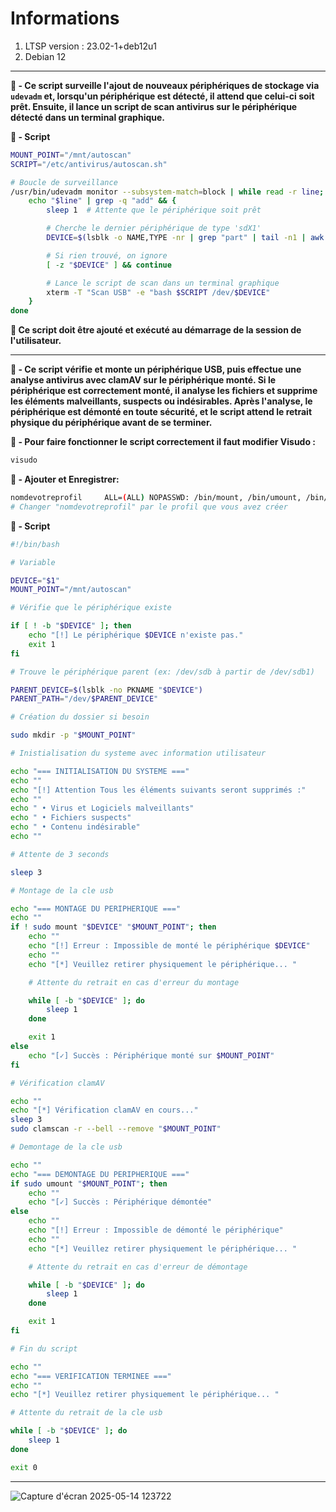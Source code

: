 # Informations

1. LTSP version : 23.02-1+deb12u1
2. Debian 12

------------------------------------------------------------------------------

**📄 - Ce script surveille l'ajout de nouveaux périphériques de stockage via ```udevadm``` et, lorsqu'un périphérique est détecté, il attend que celui-ci soit prêt. Ensuite, il lance un script de scan antivirus sur le périphérique détecté dans un terminal graphique.**

**📍​ - Script**
```bash
MOUNT_POINT="/mnt/autoscan"
SCRIPT="/etc/antivirus/autoscan.sh"

# Boucle de surveillance
/usr/bin/udevadm monitor --subsystem-match=block | while read -r line; do
    echo "$line" | grep -q "add" && {
        sleep 1  # Attente que le périphérique soit prêt

        # Cherche le dernier périphérique de type 'sdX1'
        DEVICE=$(lsblk -o NAME,TYPE -nr | grep "part" | tail -n1 | awk '{print $1}')

        # Si rien trouvé, on ignore
        [ -z "$DEVICE" ] && continue

        # Lance le script de scan dans un terminal graphique
        xterm -T "Scan USB" -e "bash $SCRIPT /dev/$DEVICE"
    }
done
```
**📌 Ce script doit être ajouté et exécuté au démarrage de la session de l'utilisateur.**

------------------------------------------------------------------------------

**📄 - Ce script vérifie et monte un périphérique USB, puis effectue une analyse antivirus avec clamAV sur le périphérique monté. Si le périphérique est correctement monté, il analyse les fichiers et supprime les éléments malveillants, suspects ou indésirables. Après l'analyse, le périphérique est démonté en toute sécurité, et le script attend le retrait physique du périphérique avant de se terminer.**

**📍​ - Pour faire fonctionner le script correctement il faut modifier Visudo :**
```bash
visudo
```
**📍​ - Ajouter et Enregistrer:**
```bash
nomdevotreprofil     ALL=(ALL) NOPASSWD: /bin/mount, /bin/umount, /bin/mkdir, /bin/chown, /bin/clamscan
# Changer "nomdevotreprofil" par le profil que vous avez créer
```
**📍​ - Script**
```bash                                                                                                                                                                                                                                                                                     
#!/bin/bash

# Variable

DEVICE="$1"
MOUNT_POINT="/mnt/autoscan"

# Vérifie que le périphérique existe

if [ ! -b "$DEVICE" ]; then
    echo "[!] Le périphérique $DEVICE n'existe pas."
    exit 1
fi

# Trouve le périphérique parent (ex: /dev/sdb à partir de /dev/sdb1)

PARENT_DEVICE=$(lsblk -no PKNAME "$DEVICE")
PARENT_PATH="/dev/$PARENT_DEVICE"

# Création du dossier si besoin

sudo mkdir -p "$MOUNT_POINT"

# Inistialisation du systeme avec information utilisateur

echo "=== INITIALISATION DU SYSTEME ==="
echo ""
echo "[!] Attention Tous les éléments suivants seront supprimés :"
echo ""
echo " • Virus et Logiciels malveillants"
echo " • Fichiers suspects"
echo " • Contenu indésirable"
echo ""

# Attente de 3 seconds

sleep 3

# Montage de la cle usb

echo "=== MONTAGE DU PERIPHERIQUE ==="
echo ""
if ! sudo mount "$DEVICE" "$MOUNT_POINT"; then
    echo ""
    echo "[!] Erreur : Impossible de monté le périphérique $DEVICE"
    echo ""
    echo "[*] Veuillez retirer physiquement le périphérique... "

    # Attente du retrait en cas d'erreur du montage

    while [ -b "$DEVICE" ]; do
        sleep 1
    done

    exit 1
else
    echo "[✓] Succès : Périphérique monté sur $MOUNT_POINT"
fi

# Vérification clamAV

echo ""
echo "[*] Vérification clamAV en cours..."
sleep 3
sudo clamscan -r --bell --remove "$MOUNT_POINT"

# Demontage de la cle usb

echo ""
echo "=== DEMONTAGE DU PERIPHERIQUE ==="
if sudo umount "$MOUNT_POINT"; then
    echo ""
    echo "[✓] Succès : Périphérique démontée"
else
    echo ""
    echo "[!] Erreur : Impossible de démonté le périphérique"
    echo ""
    echo "[*] Veuillez retirer physiquement le périphérique... "

    # Attente du retrait en cas d'erreur de démontage

    while [ -b "$DEVICE" ]; do
        sleep 1
    done

    exit 1
fi

# Fin du script

echo ""
echo "=== VERIFICATION TERMINEE ==="
echo ""
echo "[*] Veuillez retirer physiquement le périphérique... "

# Attente du retrait de la cle usb

while [ -b "$DEVICE" ]; do
    sleep 1
done

exit 0
```
------------------------------------------------------------------------------

![Capture d'écran 2025-05-14 123722](https://github.com/user-attachments/assets/7e64c044-ddb4-4168-b91c-59ba8ef67d7e)
